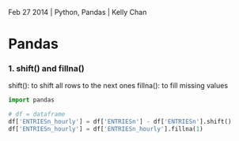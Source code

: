 Feb 27 2014 | Python, Pandas | Kelly Chan
# Pandas

### 1. shift() and fillna()

shift(): to shift all rows to the next ones
fillna(): to fill missing values

```python
import pandas

# df = dataframe
df['ENTRIESn_hourly'] = df['ENTRIESn'] - df['ENTRIESn'].shift()
df['ENTRIESn_hourly'] = df['ENTRIESn_hourly'].fillna(1)
```
